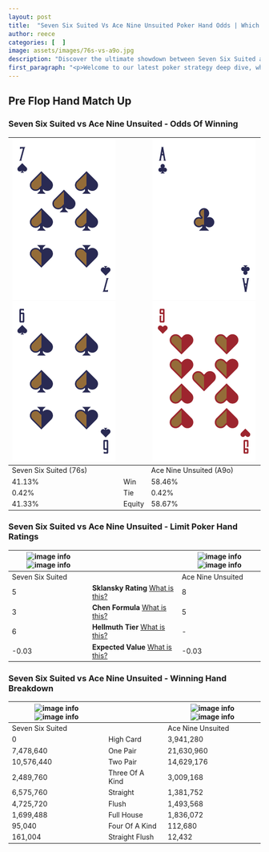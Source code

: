 ```yaml
---
layout: post
title:  "Seven Six Suited Vs Ace Nine Unsuited Poker Hand Odds | Which Is The Better Hand In Poker? A Complete Guide"
author: reece
categories: [  ]
image: assets/images/76s-vs-a9o.jpg
description: "Discover the ultimate showdown between Seven Six Suited and Ace Nine Unsuited in poker! Uncover the odds, strategies, and scenarios where one hand triumphs over the other. Get ready to up your poker game with this thrilling analysis."
first_paragraph: "<p>Welcome to our latest poker strategy deep dive, where we're pitting two distinct hands against each other in a high-stakes showdown: Seven Six Suited vs Ace Nine Unsuited.</p><p>In the dynamic world of poker, every decision counts, and knowing which hand holds the upper hand is key to your success at the table.</p><p>In this article, we'll dissect these two hands, explore the scenarios where one dominates the other, and equip you with the knowledge to make strategic choices that can tip the odds in your favor.</p><p>Get ready to unravel the intriguing dynamics of these poker hands and elevate your game to new heights.</p>"
---
```




[comment]: # (sp0)

## Pre Flop Hand Match Up

<div class="table hand-ratings" markdown="1"> 



### Seven Six Suited vs Ace Nine Unsuited - Odds Of Winning


    
| ![image info](assets/images/hand1/7.png) ![image info](assets/images/hand1/6.png) |  | ![image info](assets/images/hand2/a.png) ![image info](assets/images/hand2/9o.png) |
| -------- | -------- | -------- |
| Seven Six Suited (76s) |  | Ace Nine Unsuited (A9o) |
| 41.13% | Win | 58.46% |
| 0.42% | Tie | 0.42% |
| 41.33% | Equity | 58.67% |




[comment]: # (sp1)



### Seven Six Suited vs Ace Nine Unsuited - Limit Poker Hand Ratings


    
| ![image info](https://www.riverpairs.com/assets/images/hand1/7.png) ![image info](https://www.riverpairs.com/assets/images/hand1/6.png) |  | ![image info](https://www.riverpairs.com/assets/images/hand2/a.png) ![image info](https://www.riverpairs.com/assets/images/hand2/9o.png) |
| -------- | -------- | -------- |
| Seven Six Suited |  | Ace Nine Unsuited |
| 5 | **Sklansky Rating** [What is this?](/sklansky-rating-explained) | 8 |
| 3 | **Chen Formula** [What is this?](/chen-formula-explained) | 5 |
| 6 | **Hellmuth Tier** [What is this?](/Hellmuth-tier-explained) | - |
| -0.03 | **Expected Value** [What is this?](/expected-value-explained) | -0.03 |




[comment]: # (sp2)



### Seven Six Suited vs Ace Nine Unsuited - Winning Hand Breakdown


    
| ![image info](https://www.riverpairs.com/assets/images/hand1/7.png) ![image info](https://www.riverpairs.com/assets/images/hand1/6.png) |  | ![image info](https://www.riverpairs.com/assets/images/hand2/a.png) ![image info](https://www.riverpairs.com/assets/images/hand2/9o.png) |
| -------- | -------- | -------- |
| Seven Six Suited |  | Ace Nine Unsuited |
| 0 | High Card | 3,941,280 |
| 7,478,640 | One Pair | 21,630,960 |
| 10,576,440 | Two Pair | 14,629,176 |
| 2,489,760 | Three Of A Kind | 3,009,168 |
| 6,575,760 | Straight | 1,381,752 |
| 4,725,720 | Flush | 1,493,568 |
| 1,699,488 | Full House | 1,836,072 |
| 95,040 | Four Of A Kind | 112,680 |
| 161,004 | Straight Flush | 12,432 |




[comment]: # (sp3)



</div>

[comment]: # (sp4)



[comment]: # (sp5)

